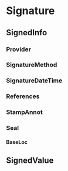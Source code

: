 # Signature

## SignedInfo

### Provider

### SignatureMethod

### SignatureDateTime

### References

### StampAnnot

### Seal

#### BaseLoc



## SignedValue

